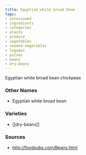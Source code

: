 ```yaml
---
title: Egyptian white broad bean
tags:
- unreviewed
- ingredients
- categories
- plants
- produce
- vegetables
- seeded-vegetables
- legumes
- pulses
- beans
- dry-beans
---
```

Egyptian white broad bean chickpeas

### Other Names

* Egyptian white broad bean

### Varieties

* [[dry-beans]]

### Sources
* http://foodsubs.com/Beans.html
